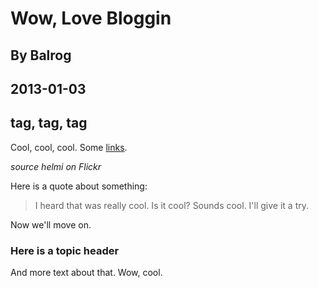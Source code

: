 # Wow, Love Bloggin
## By Balrog
## 2013-01-03
## tag, tag, tag

Cool, cool, cool. Some [links](#).

_source helmi on Flickr_

Here is a quote about something:

> I heard that was really cool. Is it cool? Sounds cool. I'll give it a try.

Now we'll move on.

### Here is a topic header

And more text about that. Wow, cool.

